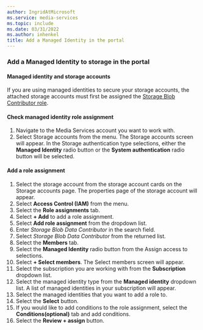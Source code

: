 ```yaml
---
author: IngridAtMicrosoft
ms.service: media-services
ms.topic: include
ms.date: 03/31/2022
ms.author: inhenkel
title: Add a Managed Identity in the portal
---
```


### Add a Managed Identity to storage in the portal

#### Managed identity and storage accounts

If you are using managed identities to secure your storage accounts, the attached storage accounts must first be assigned the [Storage Blob Contributor role](/azure/role-based-access-control/built-in-roles#storage-blob-data-contributor).

#### Check managed identity role assignment

1. Navigate to the Media Services account you want to work with.
1. Select Storage accounts from the menu. The Storage accounts screen will appear. In the Storage authentication type selections, either the **Managed Identity** radio button or the **System authentication** radio button will be selected.

#### Add a role assignment

1. Select the storage account from the storage account cards on the Storage accounts page. The properties page of the storage account will appear.
1. Select **Access Control (IAM)** from the menu.
1. Select the **Role assignments** tab.
1. Select **+ Add** to add a role assignment.
1. Select **Add role assignment** from the dropdown list.
1. Enter *Storage Blob Data Contributor* in the search field.
1. Select *Storage Blob Data Contributor* from the returned list.
1. Select the **Members** tab.
1. Select the **Managed Identity** radio button from the Assign access to selections.
1. Select **+ Select members**. The Select members screen will appear.
1. Select the subscription you are working with from the **Subscription** dropdown list.
1. Select the managed identity type from the **Managed identity** dropdown list. A list of managed identities in your subscription will appear.
1. Select the managed identities that you want to add a role to.
1. Select the **Select** button.
1. If you would like to add conditions to the role assignment, select the **Conditions(optional)** tab and add conditions.
1. Select the **Review + assign** button.
